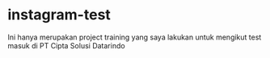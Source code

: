 # instagram-test

Ini hanya merupakan project training yang saya lakukan untuk mengikut test masuk di PT Cipta Solusi Datarindo
